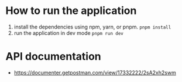 # How to run the application
1. install the dependencies using npm, yarn, or pnpm. `pnpm install`
2. run the application in dev mode `pnpm run dev`

# API documentation
- https://documenter.getpostman.com/view/17332222/2sA2xh2swm
